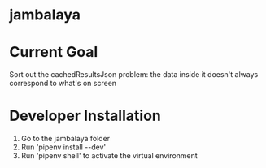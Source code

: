 # jambalaya

# Current Goal
Sort out the cachedResultsJson problem: the data inside it doesn't always correspond to what's on screen


# Developer Installation
1. Go to the jambalaya folder
2. Run 'pipenv install --dev'
3. Run 'pipenv shell' to activate the virtual environment
